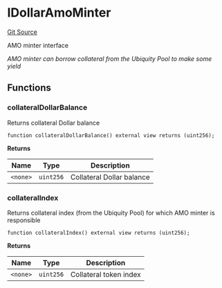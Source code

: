 # IDollarAmoMinter
[Git Source](https://github.com/ubiquity/ubiquity-dollar/blob/b59512059f70e70f7d719ba196d6f1f9322569a0/src/dollar/interfaces/IDollarAmoMinter.sol)

AMO minter interface

*AMO minter can borrow collateral from the Ubiquity Pool to make some yield*


## Functions
### collateralDollarBalance

Returns collateral Dollar balance


```solidity
function collateralDollarBalance() external view returns (uint256);
```
**Returns**

|Name|Type|Description|
|----|----|-----------|
|`<none>`|`uint256`|Collateral Dollar balance|


### collateralIndex

Returns collateral index (from the Ubiquity Pool) for which AMO minter is responsible


```solidity
function collateralIndex() external view returns (uint256);
```
**Returns**

|Name|Type|Description|
|----|----|-----------|
|`<none>`|`uint256`|Collateral token index|


